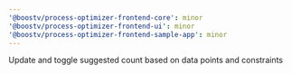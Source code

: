 ```yaml
---
'@boostv/process-optimizer-frontend-core': minor
'@boostv/process-optimizer-frontend-ui': minor
'@boostv/process-optimizer-frontend-sample-app': minor
---
```


Update and toggle suggested count based on data points and constraints
